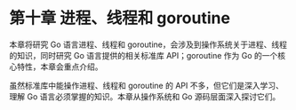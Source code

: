 # 第十章 进程、线程和 goroutine

本章将研究 Go 语言进程、线程和 goroutine，会涉及到操作系统关于进程、线程的知识，同时研究 Go 语言提供的相关标准库 API；goroutine 作为 Go 的一个核心特性，本章会重点介绍。

虽然标准库中能操作进程、线程和 goroutine 的 API 不多，但它们是深入学习、理解 Go 语言必须掌握的知识。本章从操作系统和 Go 源码层面深入探讨它们。
